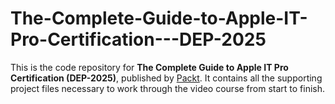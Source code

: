 # The-Complete-Guide-to-Apple-IT-Pro-Certification---DEP-2025
This is the code repository for **The Complete Guide to Apple IT Pro Certification (DEP-2025)**, published by [Packt](https://www.packtpub.com/?utm_source=github). It contains all the supporting project files necessary to work through the video course from start to finish.

